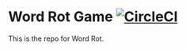# Word Rot Game [![CircleCI][badge]][circle]

This is the repo for Word Rot.

[badge]: https://circleci.com/gh/verynicecode/wordrot-game.svg?style=svg
[circle]: https://circleci.com/gh/verynicecode/wordrot-game
